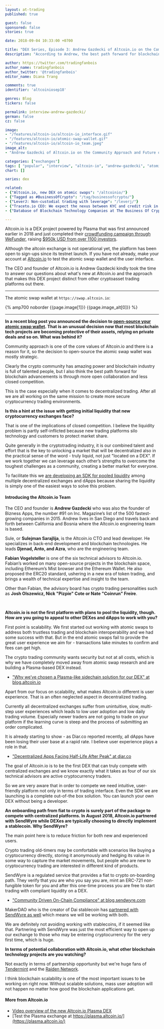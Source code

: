 ```yaml
---
layout: at-trading
published: true

guest: false
sponsored: false
stories: true

date: 2018-09-04 10:33:00 +0700

title: "DEX Series, Episode 3: Andrew Gazdecki of Altcoin.io on the Community Approach and Future of DEX Trading"
description: "According to Andrew, the best path forward for blockchain advancements is through more open collaboration and less closed competition."

author: https://twitter.com/tradingfanbois
author_name: tradingfanbois
author_twitter: '@tradingfanbois'
editor_name: Diana Trang

comments: true
identifier: 'altcoiniosep18'

genres: Blog
tickers: false

permalink: interview-andrew-gazdecki/
german: false
cz: false

image:
- "/features/altcoin-io/altcoin-io_interface.gif"
- "/features/altcoin-io/atomic-swap-wallet.gif"
- "/features/altcoin-io/altcoin-io_team.jpeg"
image_alt:
- "Andrew Gazdecki of Altcoin.io on the Community Approach and Future of Atomic Swap DEX Trading"

categories: ["exchanges"]
tags: [ "popular", "interview", "altcoin-io", "andrew-gazdecki", "atomic-swap", "altcoin-exchange", "dex", "trading-platform", "business-of-crypto"]
chart: []

series: dex

related:
- {"Altcoin.io, new DEX on atomic swaps": "/altcoinio/"}
- {"Tagged as #BusinessOfCrypto": "/tag/businessofcrypto/"}
- {"LeverJ: Non-custodial trading with leverage": "/leverj/"}
- {"Traceto.io CEO: We expect the nexus between KYC and credit risk in the blockchain industry": "/traceto-interview/"}
- {"Database of Blockchain Technology Companies at The Business Of Crypto": "/blockchain-tech-companies/"}

---
```


Altcoin.io is a DEX project powered by Plasma that was first announced earlier in 2018 and just completed their [crowdfunding campaign through WeFunder](https://wefunder.com/altcoinio), raising [$950k USD from over 1100 investors](https://twitter.com/altcoin_io/status/1035745726104526848).

Although the altcoin exchange is not operational yet, the platform has been open to sign-ups since its testnet launch. If you have not already, make your account at [Altcoin.io](http://www.altcoin.io?kid=KHPDT) to test the atomic swap wallet and the user interface.

The CEO and founder of Altcoin.io is Andrew Gazdecki kindly took the time to answer our questions about what's new at Altcoin.io and the approach that makes this DEX project distinct from other cryptoasset trading platforms out there.

___________________

The atomic swap wallet at `https://swap.altcoin.io`:

{% amp700 noborder {{page.image[1]}} {{page.image_alt[0]}} %}

_____________


**In a recent blog post you announced the decision to [open-source your atomic swap wallet](https://blog.altcoin.io/august-update-mobile-ux-atomic-swaps-and-plasma-dex-v2-94680ff9db30). That is an unusual decision now that most blockchain tech projects are becoming protective of their assets, relying on private deals and so on. What was behind it?**

Community approach is one of the core values of Altcoin.io and there is a reason for it, so the decision to open-source the atomic swap wallet was mostly strategic.

Clearly the crypto community has amazing power and blockchain industry is full of talented people, but I also think the best path forward for blockchain advancements is through more open collaboration and less closed competition.

This is the case especially when it comes to decentralized trading. After all we are all working on the same mission to create more secure cryptocurrency trading environments.

**Is this a hint at the issue with getting initial liquidity that new cryptocurrency exchanges face?**

That is one of the implications of closed competition. I believe the liquidity problem is partly self-inflicted because new trading platforms silo technology and customers to protect market share.

Quite generally in the cryptotrading industry, it is our combined talent and effort that is the key to unlocking a market that will be decentralized also in the practical sense of the word - truly liquid, not just "located on a DEX". If we work together we can leverage each other’s strengths to overcome the toughest challenges as a community, creating a better market for everyone.

To facilitate this we [are developing an SDK for pooled liquidity](https://blog.altcoin.io/test-the-future-of-crypto-trading-with-our-latest-plasma-dex-c2580449af43) among multiple decentralized exchanges and dApps because sharing the liquidity is simply one of the easiest ways to solve this problem.


<section class="altcointradingnet-bio">

  <h4>Introducing the Altcoin.io Team</h4>

  <p>The CEO and founder is <b>Andrew Gazdecki</b> who was also the founder of Bizness Apps, the number #91 on Inc. Magazine’s list of the 500 fastest-growing companies in 2015. Andrew lives in San Diego and travels back and forth between California and Bosnia where the Altcoin.io engineering team is based.</p>

  <p>Sule, or <b>Sulejman Sarajlija</b>, is the Altcoin.io CTO and lead developer. He specializes in back-end development and blockchain technologies. He leads <b>Djenad, Anto, and Azra</b>, who are the engineering team.</p>

  <p><b>Fabian Vogelsteller</b> is one of the six technical advisors to Altcoin.io. Fabian’s worked on many open-source projects in the blockchain space, including Ethereum’s Mist browser and the Ethereum Wallet. He also proposed the ERC20 standard, ushering in a new era of token trading, and brings a wealth of technical expertise and insight to the team.</p>

  <p>Other than Fabian, the advisory board has crypto trading personalities such as <b>Josh Olszewicz, Nick "Pizpie" Cote or Nate "Coinrun" Freire</b>.</p>

</section>

<p>&nbsp;</p>


**Altcoin.io is not the first platform with plans to pool the liquidity, though. How are you going to appeal to other DEXes and dApps to work with you?**

First point is scalability. We first started out working with atomic swaps to address both trustless trading and blockchain interoperability and we had some success with that. But in the end atomic swaps fail to provide the great user experience we aim for - transactions take minutes to confirm and fees can get high.

The crypto trading community wants security but not at all costs, which is why we have completely moved away from atomic swap research and are building a Plasma-based DEX instead.

* ["Why we’ve chosen a Plasma-like sidechain solution for our DEX" at blog.altcoin.io](https://blog.altcoin.io/why-weve-chosen-a-plasma-like-sidechain-solution-for-our-dex-97737ca46b86)

Apart from our focus on scalability, what makes Altcoin.io different is user experience. That is an often neglected aspect in decentralized trading.

Currently all decentralized exchanges suffer from unintuitive, slow, multi-step user experiences which leads to low user adoption and low daily trading volume. Especially newer traders are not going to trade on your platform if the learning curve is steep and the process of submitting an order complicated.

It is already starting to show - as Diar.co reported recently, all dApps have been losing their user base at a rapid rate. I believe user experience plays a role in that.

* ["Decentralized Apps Facing Half-Life After Peak" at diar.co](http://diar.co/decentralized-apps-facing-half-life-after-peak/)

The goal of Altcoin.io is to be the first DEX that can truly compete with centralized exchanges and we know exactly what it takes as four of our six technical advisors are active cryptocurrency traders.

So we are very aware that in order to compete we need intuitive, user-friendly platform not only in terms of trading interface. Even the SDK we are launching is a complete out-of-the box solution. You can launch your own DEX without being a developer.

**An onboarding path from fiat to crypto is surely part of the package to compete with centralized platforms. In August 2018, Altcoin.io partnered with SendWyre while DEXes are typically choosing to directly implement a stablecoin. Why SendWyre?**

The main point here is to reduce friction for both new and experienced users.

Crypto trading old-timers may be comfortable with scenarios like buying a cryptocurrency directly, storing it anonymously and hedging its value in some way to capture the market movements, but people who are new to cryptocurrency trading are interested in different kind of products.

SendWyre is a regulated service that provides a fiat to crypto on-boarding path. They verify that you are who you say you are, mint an ERC-721 non-fungible token for you and after this one-time process you are free to start trading with compliant liquidity on a DEX.

* ["Community Driven On-Chain Compliance" at blog.sendwyre.com](https://blog.sendwyre.com/community-driven-on-chain-compliance-d334e0f5962b)

MakerDAO who is the creator of Dai stablecoin has [partnered with SendWyre as well](https://www.prnewswire.com/news-releases/makerdao-and-wyre-give-businesses-immediate-access-to-dai-stablecoin-in-over-thirty-countries-including-usa-300696400.html) which means we will be working with both.

We are definitely not avoiding working with stablecoins, if it seemed like that. Partnering with SendWyre was just the most efficient way to open up our exchange to those who may be entering cryptocurrency for the very first time, which is huge.

**In terms of potential collaboration with Altcoin.io, what other blockchain technology projects are you watching?**

Not exactly in terms of partnership opportunity but we're huge fans of [Tendermint](https://tendermint.com/about) and the [Raiden Network](https://raiden.network/).

I think blockchain scalability is one of the most important issues to be working on right now. Without scalable solutions, mass user adoption will not happen no matter how good the blockchain applications get.

#### More from Altcoin.io

* [Video overview of the new Altcoin.io Plasma DEX](https://youtu.be/-Rk981hywow)
* [Test the Plasma exchange at https://plasma.altcoin.io/](https://plasma.altcoin.io/)
